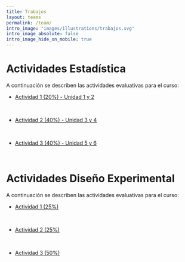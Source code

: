 ```yaml
---
title: Trabajos
layout: teams
permalink: /team/
intro_image: "images/illustrations/trabajos.svg"
intro_image_absolute: false
intro_image_hide_on_mobile: true
---
```


# Actividades Estadística

A continuación se describen las actividades evaluativas para el curso:

- [Actividad 1 (20%) - Unidad 1 y 2](https://rproject-udea.netlify.app/)
<br>

- [Actividad 2 (40%) - Unidad 3 y 4](https://rproject-udea.netlify.app/)
<br>

- [Actividad 3 (40%) - Unidad 5 y 6](https://rproject-udea.netlify.app/)
<br>

# Actividades Diseño Experimental

A continuación se describen las actividades evaluativas para el curso:

- [Actividad 1 (25%)](https://rproject-udea.netlify.app/)
<br>

- [Actividad 2 (25%)](https://rproject-udea.netlify.app/)
<br>

- [Actividad 3 (50%)](/actividades/DisExperimental/Actividad-03/Actividad-03DE.html)
<br>